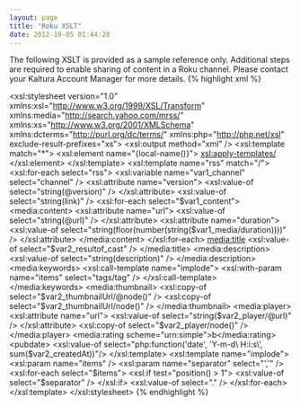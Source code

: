 ```yaml
---
layout: page
title: "Roku XSLT"
date: 2012-10-05 01:44:28
---
```


The following XSLT is provided as a sample reference only. Additional steps are required to enable sharing of content in a Roku channel. Please contact your Kaltura Account Manager for more details.
{% highlight xml %}
<?xml version="1.0" encoding="utf-8"?> 
<xsl:stylesheet version="1.0" xmlns:xsl="http://www.w3.org/1999/XSL/Transform" xmlns:media="http://search.yahoo.com/mrss/" xmlns:xs="http://www.w3.org/2001/XMLSchema" xmlns:dcterms="http://purl.org/dc/terms/" xmlns:php="http://php.net/xsl" exclude-result-prefixes="xs"> <xsl:output method="xml" /> <xsl:template match="*"> <xsl:element name="{local-name()}"> <xsl:apply-templates/> </xsl:element> </xsl:template> <xsl:template name="rss" match="/"> <rss xmlns:media="http://search.yahoo.com/mrss/"> <xsl:for-each select="rss"> <xsl:variable name="var1_channel" select="channel" /> <xsl:attribute name="version"> <xsl:value-of select="string(@version)" /> </xsl:attribute> <channel> <title> <xsl:value-of select="string($var1_channel/title)" /> </title> <link> <xsl:value-of select="string($var1_channel/link)" /> </link> <description> <xsl:value-of select="string($var1_channel/description)" /> </description> <xsl:apply-templates name="item" select="channel/items/item" /> </channel> </xsl:for-each> </rss> </xsl:template> <xsl:template name="item" match="item"> <xsl:variable name="var1_content" select="content" /> <xsl:variable name="var1_media" select="media" /> <xsl:variable name="var2_resultof_cast" select="string(title)" /> <xsl:variable name="var2_thumbnailUrl" select="thumbnailUrl" /> <xsl:variable name="var2_createdAt" select="createdAt" /> <xsl:variable name="var2_player" select="player" /> <item> <title> <xsl:value-of select="$var2_resultof_cast" /> </title> <link> <xsl:value-of select="string(link)" /> </link> <xsl:for-each select="$var1_content"> <media:content> <xsl:attribute name="url"> <xsl:value-of select="string(@url)" /> </xsl:attribute> <xsl:attribute name="duration"> <xsl:value-of select="string(floor(number(string($var1_media/duration))))" /> </xsl:attribute> </media:content> </xsl:for-each> <media:title> <xsl:value-of select="$var2_resultof_cast" /> </media:title> <media:description> <xsl:value-of select="string(description)" /> </media:description> <media:keywords> <xsl:call-template name="implode"> <xsl:with-param name="items" select="tags/tag" /> </xsl:call-template> </media:keywords> <media:thumbnail> <xsl:copy-of select="$var2_thumbnailUrl/@node()" /> <xsl:copy-of select="$var2_thumbnailUrl/node()" /> </media:thumbnail> <media:player> <xsl:attribute name="url"> <xsl:value-of select="string($var2_player/@url)" /> </xsl:attribute> <xsl:copy-of select="$var2_player/node()" /> </media:player> <media:rating scheme="urn:simple">b</media:rating> <pubdate> <xsl:value-of select="php:function('date', 'Y-m-d\ H:i:s\', sum($var2_createdAt))"/> </pubdate> </item> </xsl:template> <xsl:template name="implode"> <xsl:param name="items" /> <xsl:param name="separator" select="','" /> <xsl:for-each select="$items"> <xsl:if test="position() > 1"> <xsl:value-of select="$separator" /> </xsl:if> <xsl:value-of select="." /> </xsl:for-each> </xsl:template> </xsl:stylesheet>
{% endhighlight %}

 
